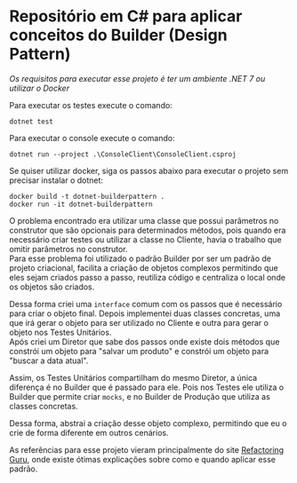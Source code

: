 # Repositório em C# para aplicar conceitos do Builder (Design Pattern)

_Os requisitos para executar esse projeto é ter um ambiente .NET 7 ou utilizar o Docker_

Para executar os testes execute o comando:
```
dotnet test
```

Para executar o console execute o comando:
```
dotnet run --project .\ConsoleClient\ConsoleClient.csproj
```

Se quiser utilizar docker, siga os passos abaixo para executar o projeto sem precisar instalar o dotnet:
```
docker build -t dotnet-builderpattern .
docker run -it dotnet-builderpattern
```

O problema encontrado era utilizar uma classe que possui parâmetros no construtor que são opcionais para determinados métodos, pois quando era necessário criar testes ou utilizar a classe no Cliente, havia o trabalho que omitir parâmetros no construtor.  
Para esse problema foi utilizado o padrão Builder por ser um padrão de projeto criacional, facilita a criação de objetos complexos permitindo que eles sejam criados passo a passo, reutiliza código e centraliza o local onde os objetos são criados.

Dessa forma criei uma `interface` comum com os passos que é necessário para criar o objeto final. Depois implementei duas classes concretas, uma que irá gerar o objeto para ser utilizado no Cliente e outra para gerar o objeto nos Testes Unitários.  
Após criei um Diretor que sabe dos passos onde existe dois métodos que constrói um objeto para "salvar um produto" e constrói um objeto para "buscar a data atual".  

Assim, os Testes Unitários compartilham do mesmo Diretor, a única diferença é no Builder que é passado para ele. Pois nos Testes ele utiliza o Builder que permite criar `mocks`, e no Builder de Produção que utiliza as classes concretas.

Dessa forma, abstrai a criação desse objeto complexo, permitindo que eu o crie de forma diferente em outros cenários.

As referências para esse projeto vieram principalmente do site [Refactoring Guru](https://refactoring.guru/design-patterns/builder), onde existe ótimas explicações sobre como e quando aplicar esse padrão.
